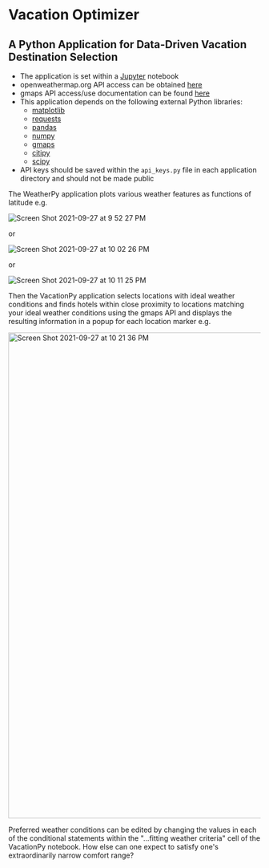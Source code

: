 # Vacation Optimizer
## A Python Application for Data-Driven Vacation Destination Selection
* The application is set within a [Jupyter](https://jupyter.org/) notebook
* openweathermap.org API access can be obtained [here](https://openweathermap.org/appid)
* gmaps API access/use documentation can be found [here](https://developers.google.com/maps/documentation/geocoding/get-api-key)
* This application depends on the following external Python libraries:
  * [matplotlib](https://matplotlib.org/)
  * [requests](https://docs.python-requests.org/en/latest/)  
  * [pandas](https://pandas.pydata.org/)
  * [numpy](https://numpy.org/)
  * [gmaps](https://pypi.org/project/gmaps/)
  * [citipy](https://pypi.org/project/citipy/)
  * [scipy](https://www.scipy.org/) 
* API keys should be saved within the `api_keys.py` file in each application directory and should not be made public

The WeatherPy application plots various weather features as functions of latitude e.g.

![Screen Shot 2021-09-27 at 9 52 27 PM](https://user-images.githubusercontent.com/79673051/135020567-8cafdb4f-211d-435a-af1a-ba0024d1b663.png)

or 

![Screen Shot 2021-09-27 at 10 02 26 PM](https://user-images.githubusercontent.com/79673051/135021315-a10f2816-eb46-45f5-9603-966802d492f2.png)

or 

![Screen Shot 2021-09-27 at 10 11 25 PM](https://user-images.githubusercontent.com/79673051/135021954-3362fc8f-ba98-4335-97f5-66aafe8c55bf.png)

Then the VacationPy application selects locations with ideal weather conditions and finds hotels within close proximity to locations matching your ideal weather conditions using the gmaps API and displays the resulting information in a popup for each location marker e.g.

<img width="969" alt="Screen Shot 2021-09-27 at 10 21 36 PM" src="https://user-images.githubusercontent.com/79673051/135022793-54d2bed8-e7e1-4b82-92ed-d5b69bcc4530.png">

Preferred weather conditions can be edited by changing the values in each of the conditional statements within the "...fitting weather criteria" cell of the VacationPy notebook.  How else can one expect to satisfy one's extraordinarily narrow comfort range?
